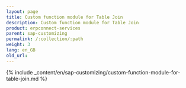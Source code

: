 ```yaml
---
layout: page
title: Custom function module for Table Join
description: Custom function module for Table Join
product: erpconnect-services
parent: sap-customizing
permalink: /:collection/:path
weight: 3
lang: en_GB
old_url: 
---
```



{% include _content/en/sap-customizing/custom-function-module-for-table-join.md  %}